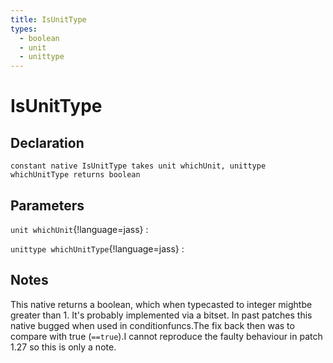```yaml
---
title: IsUnitType
types:
  - boolean
  - unit
  - unittype
---
```


# IsUnitType

## Declaration

```jass
constant native IsUnitType takes unit whichUnit, unittype whichUnitType returns boolean
```

## Parameters
`unit whichUnit`{!language=jass}
: 

`unittype whichUnitType`{!language=jass}
: 

## Notes 
This native returns a boolean, which when typecasted to integer mightbe greater than 1. It's probably implemented via a bitset.
In past patches this native bugged when used in conditionfuncs.The fix back then was to compare with true (`==true`).I cannot reproduce the faulty behaviour in patch 1.27 so this is only a note.
